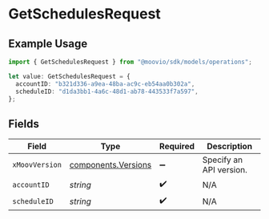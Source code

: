 # GetSchedulesRequest

## Example Usage

```typescript
import { GetSchedulesRequest } from "@moovio/sdk/models/operations";

let value: GetSchedulesRequest = {
  accountID: "b321d336-a9ea-48ba-ac9c-eb54aa0b302a",
  scheduleID: "d1da3bb1-4a6c-48d1-ab78-443533f7a597",
};
```

## Fields

| Field                                                      | Type                                                       | Required                                                   | Description                                                |
| ---------------------------------------------------------- | ---------------------------------------------------------- | ---------------------------------------------------------- | ---------------------------------------------------------- |
| `xMoovVersion`                                             | [components.Versions](../../models/components/versions.md) | :heavy_minus_sign:                                         | Specify an API version.                                    |
| `accountID`                                                | *string*                                                   | :heavy_check_mark:                                         | N/A                                                        |
| `scheduleID`                                               | *string*                                                   | :heavy_check_mark:                                         | N/A                                                        |